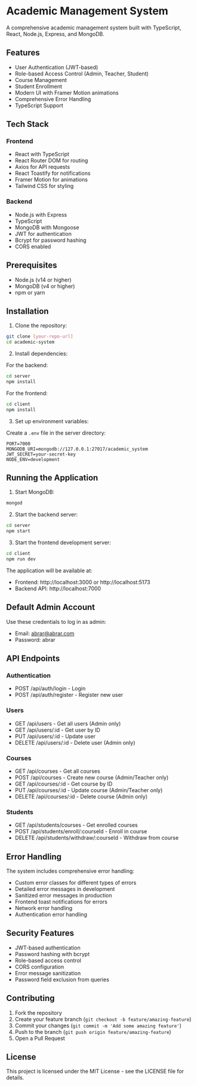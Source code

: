 # Academic Management System

A comprehensive academic management system built with TypeScript, React, Node.js, Express, and MongoDB.

## Features

- User Authentication (JWT-based)
- Role-based Access Control (Admin, Teacher, Student)
- Course Management
- Student Enrollment
- Modern UI with Framer Motion animations
- Comprehensive Error Handling
- TypeScript Support

## Tech Stack

### Frontend
- React with TypeScript
- React Router DOM for routing
- Axios for API requests
- React Toastify for notifications
- Framer Motion for animations
- Tailwind CSS for styling

### Backend
- Node.js with Express
- TypeScript
- MongoDB with Mongoose
- JWT for authentication
- Bcrypt for password hashing
- CORS enabled

## Prerequisites

- Node.js (v14 or higher)
- MongoDB (v4 or higher)
- npm or yarn

## Installation

1. Clone the repository:
```bash
git clone [your-repo-url]
cd academic-system
```

2. Install dependencies:

For the backend:
```bash
cd server
npm install
```

For the frontend:
```bash
cd client
npm install
```

3. Set up environment variables:

Create a `.env` file in the server directory:
```env
PORT=7000
MONGODB_URI=mongodb://127.0.0.1:27017/academic_system
JWT_SECRET=your-secret-key
NODE_ENV=development
```

## Running the Application

1. Start MongoDB:
```bash
mongod
```

2. Start the backend server:
```bash
cd server
npm start
```

3. Start the frontend development server:
```bash
cd client
npm run dev
```

The application will be available at:
- Frontend: http://localhost:3000 or http://localhost:5173
- Backend API: http://localhost:7000

## Default Admin Account

Use these credentials to log in as admin:
- Email: abrar@abrar.com
- Password: abrar

## API Endpoints

### Authentication
- POST /api/auth/login - Login
- POST /api/auth/register - Register new user

### Users
- GET /api/users - Get all users (Admin only)
- GET /api/users/:id - Get user by ID
- PUT /api/users/:id - Update user
- DELETE /api/users/:id - Delete user (Admin only)

### Courses
- GET /api/courses - Get all courses
- POST /api/courses - Create new course (Admin/Teacher only)
- GET /api/courses/:id - Get course by ID
- PUT /api/courses/:id - Update course (Admin/Teacher only)
- DELETE /api/courses/:id - Delete course (Admin only)

### Students
- GET /api/students/courses - Get enrolled courses
- POST /api/students/enroll/:courseId - Enroll in course
- DELETE /api/students/withdraw/:courseId - Withdraw from course

## Error Handling

The system includes comprehensive error handling:
- Custom error classes for different types of errors
- Detailed error messages in development
- Sanitized error messages in production
- Frontend toast notifications for errors
- Network error handling
- Authentication error handling

## Security Features

- JWT-based authentication
- Password hashing with bcrypt
- Role-based access control
- CORS configuration
- Error message sanitization
- Password field exclusion from queries

## Contributing

1. Fork the repository
2. Create your feature branch (`git checkout -b feature/amazing-feature`)
3. Commit your changes (`git commit -m 'Add some amazing feature'`)
4. Push to the branch (`git push origin feature/amazing-feature`)
5. Open a Pull Request

## License

This project is licensed under the MIT License - see the LICENSE file for details.
